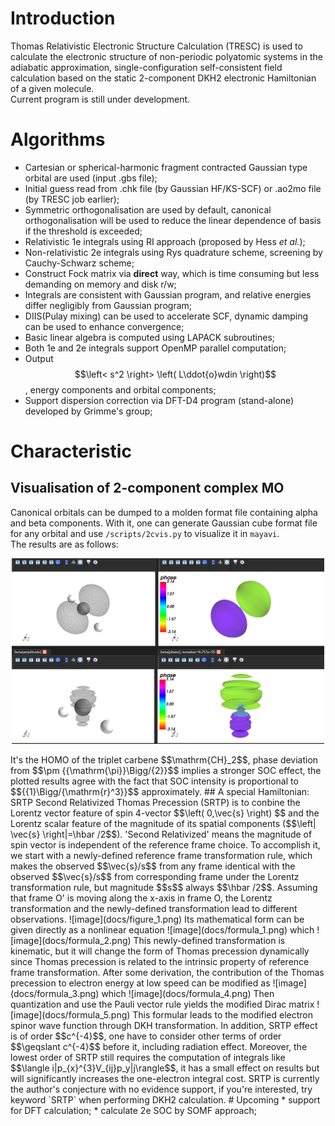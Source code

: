 # Introduction
Thomas Relativistic Electronic Structure Calculation (TRESC) is used to calculate the electronic structure of non-periodic polyatomic systems in the adiabatic approximation,
single-configuration self-consistent field calculation based on the static 2-component DKH2 electronic Hamiltonian of a given molecule.<br>
Current program is still under development.
# Algorithms
* Cartesian or spherical-harmonic fragment contracted Gaussian type orbital are used (input .gbs file);
* Initial guess read from .chk file (by Gaussian HF/KS-SCF) or .ao2mo file (by TRESC job earlier);
* Symmetric orthogonalisation are used by default, canonical orthogonalisation will be used to reduce the linear dependence of basis if the threshold is exceeded;
* Relativistic 1e integrals using RI approach (proposed by Hess *et al.*);
* Non-relativistic 2e integrals using Rys quadrature scheme, screening by Cauchy-Schwarz scheme;
* Construct Fock matrix via **direct** way, which is time consuming but less demanding on memory and disk r/w;
* Integrals are consistent with Gaussian program, and relative energies differ negligibly from Gaussian program;
* DIIS(Pulay mixing) can be used to accelerate SCF, dynamic damping can be used to enhance convergence;
* Basic linear algebra is computed using LAPACK subroutines;
* Both 1e and 2e integrals support OpenMP parallel computation;
* Output $$\left< s^2 \right> \left( L\ddot{o}wdin \right)$$, energy components and orbital components;
* Support dispersion correction via DFT-D4 program (stand-alone) developed by Grimme's group;
# Characteristic
## Visualisation of 2-component complex MO
Canonical orbitals can be dumped to a molden format file containing alpha and beta components. With it, one can generate Gaussian cube format file for any orbital and use `/scripts/2cvis.py` to visualize it in `mayavi`.<br>
The results are as follows:<br> 
<p align="center">
  <img src="docs/figure_2.png" width="500">
</p>
It's the HOMO of the triplet carbene $$\mathrm{CH}_2$$, phase deviation from $$\pm {{\mathrm{\pi}}\Bigg/{2}}$$ implies a stronger SOC effect, the plotted results agree with the fact that SOC intensity is proportional to $${{1}\Bigg/{\mathrm{r}^3}}$$ approximately.
## A special Hamiltonian: SRTP
Second Relativized Thomas Precession (SRTP) is to conbine the Lorentz vector feature of spin 4-vector $$\left( 0,\vec{s} \right) $$ and the Lorentz scalar feature of the magnitude of its spatial components ($$\left| \vec{s} \right|=\hbar /2$$). 'Second Relativized' means the magnitude of spin vector is independent of the reference frame choice.  
To accomplish it, we start with a newly-defined reference frame transformation rule, which makes the observed $$\vec{s}/s$$ from any frame identical with the observed $$\vec{s}/s$$ from corresponding frame under the Lorentz transformation rule, but magnitude $$s$$ always $$\hbar /2$$.    
Assuming that frame O' is moving along the x-axis in frame O, the Lorentz transformation and the newly-defined transformation lead to different observations.  
![image](docs/figure_1.png)  
Its mathematical form can be given directly as a nonlinear equation  
![image](docs/formula_1.png)  
which  
![image](docs/formula_2.png)  
This newly-defined transformation is kinematic, but it will change the form of Thomas precession dynamically since Thomas precession is related to the intrinsic property of reference frame transformation.
After some derivation, the contribution of the Thomas precession to electron energy at low speed can be modified as  
![image](docs/formula_3.png)  
which  
![image](docs/formula_4.png)  
Then quantization and use the Pauli vector rule yields the modified Dirac matrix  
![image](docs/formula_5.png)  
This formular leads to the modified electron spinor wave function through DKH transformation.  
In addition, SRTP effect is of order $$c^{-4}$$, one have to consider other terms of order $$\geqslant c^{-4}$$ before it, including radiation effect. Moreover, the lowest order of SRTP still requires the computation of integrals like $$\langle i|p_{x}^{3}V_{ij}p_y|j\rangle$$, it has a small effect on results but will significantly increases the one-electron integral cost.  
SRTP is currently the author's conjecture with no evidence support, if you're interested, try keyword `SRTP` when performing DKH2 calculation.
# Upcoming
* support for DFT calculation;
* calculate 2e SOC by SOMF approach;
